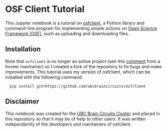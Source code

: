 # OSF Client Tutorial
This Jupyter notebook is a tutorial on [osfclient](https://github.com/osfclient/osfclient), a Python library and command-line program for implementing simple actions on [Open Science Framework (OSF)](https://osf.io/), such as uploading and downloading files.

## Installation
Note that `osfclient` is no longer an active project (see this [comment](https://github.com/osfclient/osfclient/issues/169#issuecomment-524444154) from a former maintainer) so I created a fork of the repository to fix bugs and make improvements. This tutorial uses my version of osfclient, which can be installed with the following command:

```
  pip install git+https://github.com/ubcbraincircuits/osfclient
```

## Disclaimer
This notebook was created for the [UBC Brain Circuits Cluster](https://braincircuits.centreforbrainhealth.ca/) and placed in this repository so that it may be of help to other users. It was written independently of the developers and maintainers of osfclient.
